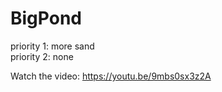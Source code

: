 # BigPond
priority 1: more sand<br>
priority 2: none

Watch the video: https://youtu.be/9mbs0sx3z2A

